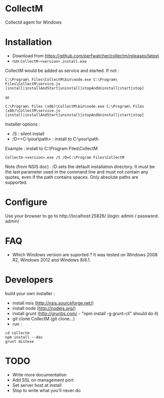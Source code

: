 CollectM
========

Collectd agent for Windows

Installation
============

* Download from https://github.com/perfwatcher/collectm/releases/latest
* run `CollectM-<version>.install.exe`

CollectM would be added as service and started. If not :
```
C:\Program\ Files\CollectM\bin\node.exe C:\Program\ Files\CollectM\service.js [install|installAndStart|uninstall|stopAndUninstall|start|stop]
```
or
```
C:\Program\ Files (x86)\CollectM\bin\node.exe C:\Program\ Files (x86)\CollectM\service.js [install|installAndStart|uninstall|stopAndUninstall|start|stop]
```

Installer options :
* /S : silent install
* /D=&lt;C:\your\path&gt; : install to C:\your\path

Example : install to C:\Program Files\CollectM

```
Collectm-<version>.exe /S /D=C:\Program Files\CollectM
```
Note (from NSIS doc) :
/D sets the default installation directory. It must be the last parameter used in the command line and must not contain any quotes, even if the path contains spaces. Only absolute paths are supported.

Configure
=========

Use your browser to go to http://localhost:25826/ (login: admin / password: admin)

FAQ
===
* Which Windows version are suported ? It was tested on Windows 2008 R2, Windows 2012 and Windows 8/8.1.

Developers
==========
build your own installer :
* install nsis (http://nsis.sourceforge.net/)
* install node (http://nodejs.org/)
* install grunt (http://gruntjs.com/ - "npm install -g grunt-cli" should do it)
* git clone CollectM (git clone...)
* run :
```
cd collectm
npm install --dev
grunt distexe
```

TODO
====
* Write more documentation
* Add SSL on management port
* Set server host at install
* Stop to write what you'll never do
